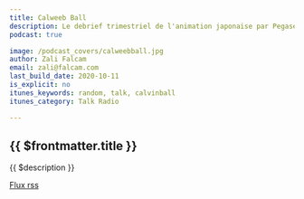 ```yaml
---
title: Calweeb Ball
description: Le debrief trimestriel de l'animation japonaise par Pegase et Zali.
podcast: true

image: /podcast_covers/calweebball.jpg
author: Zali Falcam
email: zali@falcam.com
last_build_date: 2020-10-11
is_explicit: no
itunes_keywords: random, talk, calvinball
itunes_category: Talk Radio

---
```


## {{ $frontmatter.title }}

{{ $description }}

[Flux rss](./feed.rss)

<PodcastEpisodeList v-bind:podcast="'calweebball'" />